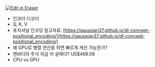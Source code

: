 <p><a target="_blank" href="https://app.eraser.io/workspace/ieQMukGjwRNXtyss0S1o" id="edit-in-eraser-github-link"><img alt="Edit in Eraser" src="https://firebasestorage.googleapis.com/v0/b/second-petal-295822.appspot.com/o/images%2Fgithub%2FOpen%20in%20Eraser.svg?alt=media&amp;token=968381c8-a7e7-472a-8ed6-4a6626da5501"></a></p>

- 인코더 디코더
- Q, K, V
- 포지셔널 인코딩 참고자료: [﻿https://gaussian37.github.io/dl-concept-positional_encoding/](https://gaussian37.github.io/dl-concept-positional_encoding/) 
- 왜 GPU로 병렬 연산을 하면 빠르게 계산 가능한가?
- 엔비디아 주식 지금 이 살때다? US$468.06
- CPU vs GPU



<!--- Eraser file: https://app.eraser.io/workspace/ieQMukGjwRNXtyss0S1o --->